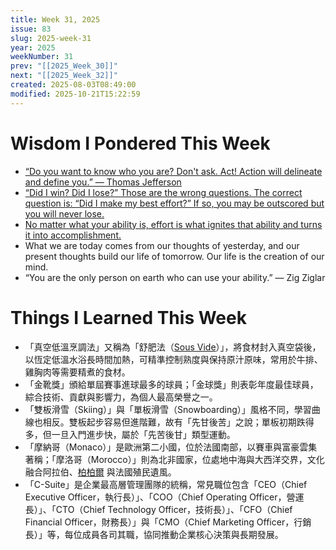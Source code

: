 ```yaml
---
title: Week 31, 2025
issue: 83
slug: 2025-week-31
year: 2025
weekNumber: 31
prev: "[[2025_Week_30]]"
next: "[[2025_Week_32]]"
created: 2025-08-03T08:49:00
modified: 2025-10-21T15:22:59
---
```


# Wisdom I Pondered This Week

* [“Do you want to know who you are? Don't ask. Act! Action will delineate and define you.” — Thomas Jefferson](https://www.goodreads.com/quotes/21623-do-you-want-to-know-who-you-are-don-t-ask)
* [“Did I win? Did I lose?” Those are the wrong questions. The correct question is: “Did I make my best effort?” If so, you may be outscored but you will never lose.](https://www.goodreads.com/work/quotes/40330-mindset-the-new-psychology-of-success)
* [No matter what your ability is, effort is what ignites that ability and turns it into accomplishment.](https://www.goodreads.com/work/quotes/40330-mindset-the-new-psychology-of-success)
* What we are today comes from our thoughts of yesterday, and our present thoughts build our life of tomorrow. Our life is the creation of our mind.
* “You are the only person on earth who can use your ability.” — Zig Ziglar

# Things I Learned This Week

* 「真空低溫烹調法」又稱為「舒肥法（[Sous Vide](https://www.google.com/search?q=Sous+Vide)）」，將食材封入真空袋後，以恆定低溫水浴長時間加熱，可精準控制熟度與保持原汁原味，常用於牛排、雞胸肉等需要精煮的食材。
* 「金靴獎」頒給單屆賽事進球最多的球員；「金球獎」則表彰年度最佳球員，綜合技術、貢獻與影響力，為個人最高榮譽之一。
* 「雙板滑雪（Skiing）」與「單板滑雪（Snowboarding）」風格不同，學習曲線也相反。雙板起步容易但進階難，故有「先甘後苦」之說；單板初期跌得多，但一旦入門進步快，屬於「先苦後甘」類型運動。
* 「摩納哥（Monaco）」是歐洲第二小國，位於法國南部，以賽車與富豪雲集著稱；「摩洛哥（Morocco）」則為北非國家，位處地中海與大西洋交界，文化融合阿拉伯、[柏柏爾](https://www.google.com/search?q=柏柏爾) 與法國殖民遺風。
* 「C-Suite」是企業最高層管理團隊的統稱，常見職位包含「CEO（Chief Executive Officer，執行長）」、「COO（Chief Operating Officer，營運長）」、「CTO（Chief Technology Officer，技術長）」、「CFO（Chief Financial Officer，財務長）」與「CMO（Chief Marketing Officer，行銷長）」等，每位成員各司其職，協同推動企業核心決策與長期發展。
